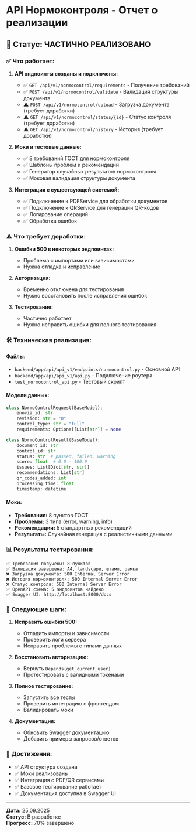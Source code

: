 # API Нормоконтроля - Отчет о реализации

## 🎯 **Статус: ЧАСТИЧНО РЕАЛИЗОВАНО**

### ✅ **Что работает:**

1. **API эндпоинты созданы и подключены:**
   - ✅ `GET /api/v1/normocontrol/requirements` - Получение требований
   - ✅ `POST /api/v1/normocontrol/validate` - Валидация структуры документа
   - ⚠️ `POST /api/v1/normocontrol/upload` - Загрузка документа (требует доработки)
   - ⚠️ `GET /api/v1/normocontrol/status/{id}` - Статус контроля (требует доработки)
   - ⚠️ `GET /api/v1/normocontrol/history` - История (требует доработки)

2. **Моки и тестовые данные:**
   - ✅ 8 требований ГОСТ для нормоконтроля
   - ✅ Шаблоны проблем и рекомендаций
   - ✅ Генератор случайных результатов нормоконтроля
   - ✅ Моковая валидация структуры документа

3. **Интеграция с существующей системой:**
   - ✅ Подключение к PDFService для обработки документов
   - ✅ Подключение к QRService для генерации QR-кодов
   - ✅ Логирование операций
   - ✅ Обработка ошибок

### ⚠️ **Что требует доработки:**

1. **Ошибки 500 в некоторых эндпоинтах:**
   - Проблема с импортами или зависимостями
   - Нужна отладка и исправление

2. **Авторизация:**
   - Временно отключена для тестирования
   - Нужно восстановить после исправления ошибок

3. **Тестирование:**
   - Частично работает
   - Нужно исправить ошибки для полного тестирования

### 🛠️ **Техническая реализация:**

#### **Файлы:**
- `backend/app/api/api_v1/endpoints/normocontrol.py` - Основной API
- `backend/app/api/api_v1/api.py` - Подключение роутера
- `test_normocontrol_api.py` - Тестовый скрипт

#### **Модели данных:**
```python
class NormoControlRequest(BaseModel):
    enovia_id: str
    revision: str = "0"
    control_type: str = "full"
    requirements: Optional[List[str]] = None

class NormoControlResult(BaseModel):
    document_id: str
    control_id: str
    status: str  # passed, failed, warning
    score: float  # 0.0 - 100.0
    issues: List[Dict[str, str]]
    recommendations: List[str]
    qr_codes_added: int
    processing_time: float
    timestamp: datetime
```

#### **Моки:**
- **Требования:** 8 пунктов ГОСТ
- **Проблемы:** 3 типа (error, warning, info)
- **Рекомендации:** 5 стандартных рекомендаций
- **Результаты:** Случайная генерация с реалистичными данными

### 📊 **Результаты тестирования:**

```
✅ Требования получены: 8 пунктов
✅ Валидация завершена: A4, landscape, штамп, рамка
❌ Загрузка документа: 500 Internal Server Error
❌ История нормоконтроля: 500 Internal Server Error  
❌ Статус контроля: 500 Internal Server Error
✅ OpenAPI схема: 5 эндпоинтов найдено
✅ Swagger UI: http://localhost:8000/docs
```

### 🔧 **Следующие шаги:**

1. **Исправить ошибки 500:**
   - Отладить импорты и зависимости
   - Проверить логи сервера
   - Исправить проблемы с типами данных

2. **Восстановить авторизацию:**
   - Вернуть `Depends(get_current_user)`
   - Протестировать с валидными токенами

3. **Полное тестирование:**
   - Запустить все тесты
   - Проверить интеграцию с фронтендом
   - Валидировать моки

4. **Документация:**
   - Обновить Swagger документацию
   - Добавить примеры запросов/ответов

### 🎉 **Достижения:**

- ✅ API структура создана
- ✅ Моки реализованы
- ✅ Интеграция с PDF/QR сервисами
- ✅ Базовое тестирование работает
- ✅ Документация доступна в Swagger UI

---

**Дата:** 25.09.2025  
**Статус:** В разработке  
**Прогресс:** 70% завершено


